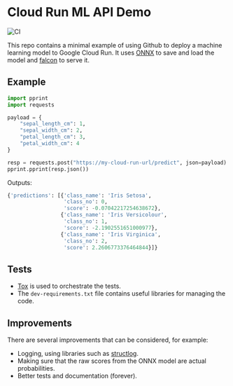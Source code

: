 # Cloud Run ML API Demo

![CI](https://github.com/nm523/cloudrun-ml-demo/workflows/CI/badge.svg)

This repo contains a minimal example of using Github to deploy a machine learning model to Google Cloud Run. It uses [ONNX](https://onnx.ai/) to save and load the model and [falcon](https://falconframework.org/) to serve it.

## Example

```python
import pprint
import requests

payload = {
    "sepal_length_cm": 1,
    "sepal_width_cm": 2,
    "petal_length_cm": 3,
    "petal_width_cm": 4
}

resp = requests.post("https://my-cloud-run-url/predict", json=payload)
pprint.pprint(resp.json())
```

Outputs:
```python
{'predictions': [{'class_name': 'Iris Setosa',
                  'class_no': 0,
                  'score': -0.07042217254638672},
                 {'class_name': 'Iris Versicolour',
                  'class_no': 1,
                  'score': -2.1902551651000977},
                 {'class_name': 'Iris Virginica',
                  'class_no': 2,
                  'score': 2.2606773376464844}]}
```

## Tests

* [Tox](https://tox.readthedocs.io/en/latest/) is used to orchestrate the tests.
* The `dev-requirements.txt` file contains useful libraries for managing the code.

## Improvements

There are several improvements that can be considered, for example:

* Logging, using libraries such as [structlog](https://www.structlog.org/en/stable/).
* Making sure that the raw scores from the ONNX model are actual probabilities.
* Better tests and documentation (forever).
